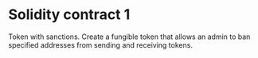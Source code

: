 # Solidity contract 1

Token with sanctions. Create a fungible token that allows an admin to ban specified addresses from sending and receiving tokens.